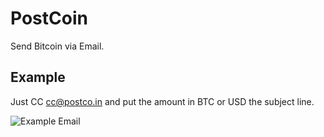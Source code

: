 PostCoin
===
Send Bitcoin via Email.

Example
---
Just CC cc@postco.in and put the amount in BTC or USD the subject line.

![Example Email](https://raw.github.com/NathanielWroblewski/postcoin/master/app/assets/images/email-screenshot.png)

